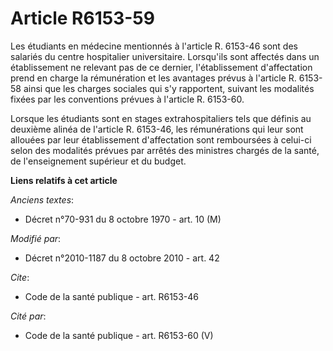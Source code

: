 # Article R6153-59

Les étudiants en médecine mentionnés à l'article R. 6153-46 sont des salariés du centre hospitalier universitaire. Lorsqu'ils
sont affectés dans un établissement ne relevant pas de ce dernier, l'établissement d'affectation prend en charge la
rémunération et les avantages prévus à l'article R. 6153-58 ainsi que les charges sociales qui s'y rapportent, suivant les
modalités fixées par les conventions prévues à l'article R. 6153-60. 

Lorsque les étudiants sont en stages extrahospitaliers tels que définis au deuxième alinéa de l'article R. 6153-46, les
rémunérations qui leur sont allouées par leur établissement d'affectation sont remboursées à celui-ci selon des modalités
prévues par arrêtés des ministres chargés de la santé, de l'enseignement supérieur et du budget.

**Liens relatifs à cet article**

_Anciens textes_:

  - Décret n°70-931 du 8 octobre 1970 - art. 10 (M)

_Modifié par_:

  - Décret n°2010-1187 du 8 octobre 2010 - art. 42

_Cite_:

  - Code de la santé publique - art. R6153-46

_Cité par_:

  - Code de la santé publique - art. R6153-60 (V)
